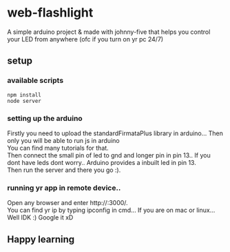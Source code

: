 # web-flashlight
A simple arduino project &amp; made with johnny-five that helps you control your LED from anywhere (ofc if you turn on yr pc 24/7)

## setup
### available scripts
```
npm install
node server
```

### setting up the arduino
Firstly you need to upload the standardFirmataPlus library in arduino... Then only you will be able to run js in arduino<br>
You can find many tutorials for that. <br>
Then connect the small pin of led to gnd and longer pin in pin 13.. If you dont have leds dont worry.. Arduino provides a inbuilt led in pin 13.<br>
Then run the server and there you go :). <br>

### running yr app in remote device.. 
Open any browser and enter http://<yr-public-ip-address>:3000/. <br>
You can find yr ip by typing ipconfig in cmd... If you are on mac or linux... Well IDK :) Google it xD

## Happy learning
